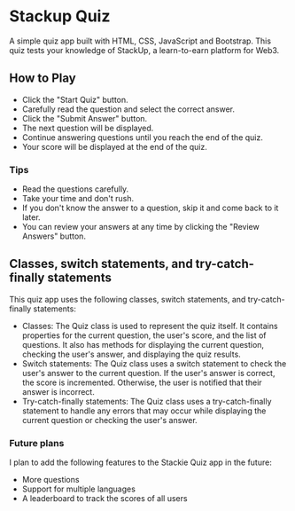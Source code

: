 # Stackup Quiz
A simple quiz app built with HTML, CSS, JavaScript and Bootstrap. This quiz tests your knowledge of StackUp, a learn-to-earn platform for Web3.

## How to Play
* Click the "Start Quiz" button.
* Carefully read the question and select the correct answer.
* Click the "Submit Answer" button.
* The next question will be displayed.
* Continue answering questions until you reach the end of the quiz.
* Your score will be displayed at the end of the quiz.

### Tips
* Read the questions carefully.
* Take your time and don't rush.
* If you don't know the answer to a question, skip it and come back to it later.
* You can review your answers at any time by clicking the "Review Answers" button.

## Classes, switch statements, and try-catch-finally statements
This quiz app uses the following classes, switch statements, and try-catch-finally statements:
* Classes: The Quiz class is used to represent the quiz itself. It contains properties for the current question, the user's score, and the list of questions. It also has methods for displaying the current question, checking the user's answer, and displaying the quiz results.
* Switch statements: The Quiz class uses a switch statement to check the user's answer to the current question. If the user's answer is correct, the score is incremented. Otherwise, the user is notified that their answer is incorrect.
* Try-catch-finally statements: The Quiz class uses a try-catch-finally statement to handle any errors that may occur while displaying the current question or checking the user's answer.

### Future plans
I plan to add the following features to the Stackie Quiz app in the future:

* More questions
* Support for multiple languages
* A leaderboard to track the scores of all users